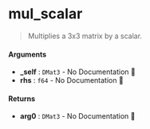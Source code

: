 # mul\_scalar

>  Multiplies a 3x3 matrix by a scalar.

#### Arguments

- **\_self** : `DMat3` \- No Documentation 🚧
- **rhs** : `f64` \- No Documentation 🚧

#### Returns

- **arg0** : `DMat3` \- No Documentation 🚧